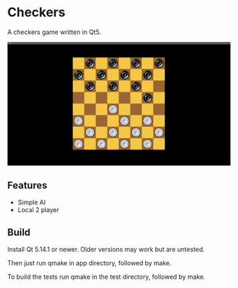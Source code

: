 # Checkers
A checkers game written in Qt5.

![Checkers screenshot](/screenshot.png?raw=true)

## Features
- Simple AI
- Local 2 player

## Build
Install Qt 5.14.1 or newer. Older versions may work but are untested.

Then just run qmake in app directory, followed by make.

To build the tests run qmake in the test directory, followed by make.